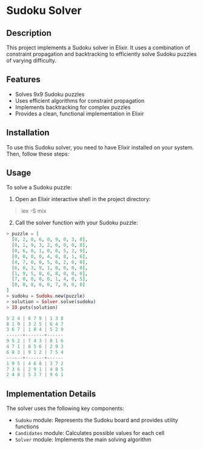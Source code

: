 # Sudoku Solver

## Description
This project implements a Sudoku solver in Elixir. It uses a combination of constraint propagation and backtracking to efficiently solve Sudoku puzzles of varying difficulty.

## Features
- Solves 9x9 Sudoku puzzles
- Uses efficient algorithms for constraint propagation
- Implements backtracking for complex puzzles
- Provides a clean, functional implementation in Elixir

## Installation
To use this Sudoku solver, you need to have Elixir installed on your system. Then, follow these steps:

## Usage
To solve a Sudoku puzzle:

1. Open an Elixir interactive shell in the project directory:
> iex -S mix

2. Call the solver function with your Sudoku puzzle:
```elixir
> puzzle = [
  [0, 2, 0, 6, 0, 9, 0, 3, 8],
  [0, 1, 9, 3, 2, 0, 0, 0, 0],
  [0, 6, 0, 1, 0, 0, 5, 2, 9],
  [0, 0, 0, 0, 4, 0, 8, 1, 6],
  [4, 7, 0, 0, 5, 6, 2, 0, 0],
  [6, 0, 3, 9, 1, 0, 0, 0, 0],
  [1, 9, 5, 0, 6, 8, 0, 0, 0],
  [7, 0, 0, 0, 0, 1, 4, 0, 5],
  [0, 0, 8, 0, 0, 7, 0, 0, 0]
]
> sudoku = Sudoku.new(puzzle)
> solution = Solver.solve(sudoku)
> IO.puts(solution)
```

```elixir
5 2 4 | 6 7 9 | 1 3 8
8 1 9 | 3 2 5 | 6 4 7
3 6 7 | 1 8 4 | 5 2 9
------+-------+------
9 5 2 | 7 4 3 | 8 1 6
4 7 1 | 8 5 6 | 2 9 3
6 8 3 | 9 1 2 | 7 5 4
------+-------+------
1 9 5 | 4 6 8 | 3 7 2
7 3 6 | 2 9 1 | 4 8 5
2 4 8 | 5 3 7 | 9 6 1
```

## Implementation Details
The solver uses the following key components:

- `Sudoku` module: Represents the Sudoku board and provides utility functions
- `Candidates` module: Calculates possible values for each cell
- `Solver` module: Implements the main solving algorithm